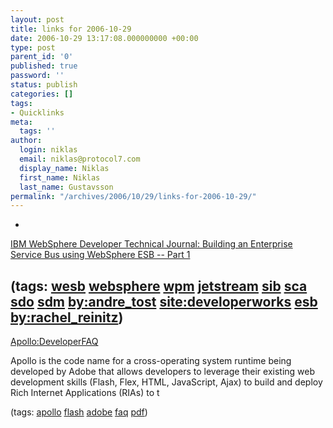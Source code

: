 ```yaml
---
layout: post
title: links for 2006-10-29
date: 2006-10-29 13:17:08.000000000 +00:00
type: post
parent_id: '0'
published: true
password: ''
status: publish
categories: []
tags:
- Quicklinks
meta:
  tags: ''
author:
  login: niklas
  email: niklas@protocol7.com
  display_name: Niklas
  first_name: Niklas
  last_name: Gustavsson
permalink: "/archives/2006/10/29/links-for-2006-10-29/"
---
```

- 
[IBM WebSphere Developer Technical Journal: Building an Enterprise Service Bus using WebSphere ESB -- Part 1](http://www-128.ibm.com/developerworks/websphere/techjournal/0610_reinitz/0610_reinitz.html)

(tags: [wesb](http://del.icio.us/protocol7/wesb) [websphere](http://del.icio.us/protocol7/websphere) [wpm](http://del.icio.us/protocol7/wpm) [jetstream](http://del.icio.us/protocol7/jetstream) [sib](http://del.icio.us/protocol7/sib) [sca](http://del.icio.us/protocol7/sca) [sdo](http://del.icio.us/protocol7/sdo) [sdm](http://del.icio.us/protocol7/sdm) [by:andre\_tost](http://del.icio.us/protocol7/by:andre_tost) [site:developerworks](http://del.icio.us/protocol7/site:developerworks) [esb](http://del.icio.us/protocol7/esb) [by:rachel\_reinitz](http://del.icio.us/protocol7/by:rachel_reinitz))
- 
[Apollo:DeveloperFAQ](http://labs.adobe.com/wiki/index.php/Apollo:developerfaq)

Apollo is the code name for a cross-operating system runtime being developed by Adobe that allows developers to leverage their existing web development skills (Flash, Flex, HTML, JavaScript, Ajax) to build and deploy Rich Internet Applications (RIAs) to t

(tags: [apollo](http://del.icio.us/protocol7/apollo) [flash](http://del.icio.us/protocol7/flash) [adobe](http://del.icio.us/protocol7/adobe) [faq](http://del.icio.us/protocol7/faq) [pdf](http://del.icio.us/protocol7/pdf))

